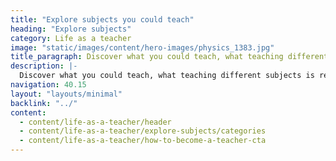 ```yaml
---
title: "Explore subjects you could teach"
heading: "Explore subjects"
category: Life as a teacher
image: "static/images/content/hero-images/physics_1383.jpg"
title_paragraph: Discover what you could teach, what teaching different subjects is really like, and how to take your next steps to become a teacher.
description: |-
  Discover what you could teach, what teaching different subjects is really like, and how to take your next steps to become a teacher.
navigation: 40.15
layout: "layouts/minimal"
backlink: "../"
content:
  - content/life-as-a-teacher/header
  - content/life-as-a-teacher/explore-subjects/categories
  - content/life-as-a-teacher/how-to-become-a-teacher-cta
---
```

